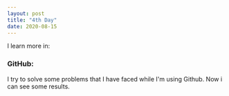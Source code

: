 ```yaml
---
layout: post
title: "4th Day"
date: 2020-08-15
---
```

I learn more in:

<h3> GitHub: </h3>

I try to solve some problems that I have faced while I'm using Github. Now i can see some results.
